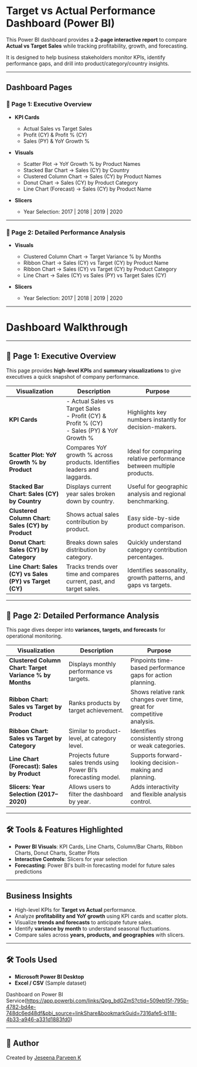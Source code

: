 
# Target vs Actual Performance Dashboard (Power BI)

This Power BI dashboard provides a **2-page interactive report** to compare **Actual vs Target Sales** while tracking profitability, growth, and forecasting.  

It is designed to help business stakeholders monitor KPIs, identify performance gaps, and drill into product/category/country insights.

---

## Dashboard Pages

### 🔹 Page 1: Executive Overview
- **KPI Cards**
  - Actual Sales vs Target Sales
  - Profit (CY) & Profit % (CY)
  - Sales (PY) & YoY Growth %
- **Visuals**
  - Scatter Plot → YoY Growth % by Product Names
  - Stacked Bar Chart → Sales (CY) by Country
  - Clustered Column Chart → Sales (CY) by Product Names
  - Donut Chart → Sales (CY) by Product Category
  - Line Chart (Forecast) → Sales (CY) by Product Name
    
- **Slicers**
  - Year Selection: 2017 | 2018 | 2019 | 2020
---

### 🔹 Page 2: Detailed Performance Analysis
- **Visuals**
  - Clustered Column Chart → Target Variance % by Months
  - Ribbon Chart → Sales (CY) vs Target (CY) by Product Name
  - Ribbon Chart → Sales (CY) vs Target (CY) by Product Category
  - Line Chart → Sales (CY) vs Sales (PY) vs Target Sales (CY)

- **Slicers**
  - Year Selection: 2017 | 2018 | 2019 | 2020

---
# Dashboard Walkthrough
---

## 🔹 Page 1: Executive Overview

This page provides **high-level KPIs** and **summary visualizations** to give executives a quick snapshot of company performance.

| Visualization | Description | Purpose |
|---------------|------------|---------|
| **KPI Cards** | - Actual Sales vs Target Sales<br>- Profit (CY) & Profit % (CY)<br>- Sales (PY) & YoY Growth % | Highlights key numbers instantly for decision-makers. |
| **Scatter Plot: YoY Growth % by Product** | Compares YoY growth % across products. Identifies leaders and laggards. | Ideal for comparing relative performance between multiple products. |
| **Stacked Bar Chart: Sales (CY) by Country** | Displays current year sales broken down by country. | Useful for geographic analysis and regional benchmarking. |
| **Clustered Column Chart: Sales (CY) by Product** | Shows actual sales contribution by product. | Easy side-by-side product comparison. |
| **Donut Chart: Sales (CY) by Category** | Breaks down sales distribution by category. | Quickly understand category contribution percentages. |
| **Line Chart: Sales (CY) vs Sales (PY) vs Target (CY)** | Tracks trends over time and compares current, past, and target sales. | Identifies seasonality, growth patterns, and gaps vs targets. |

---

## 🔹 Page 2: Detailed Performance Analysis

This page dives deeper into **variances, targets, and forecasts** for operational monitoring.

| Visualization | Description | Purpose |
|---------------|------------|---------|
| **Clustered Column Chart: Target Variance % by Months** | Displays monthly performance vs targets. | Pinpoints time-based performance gaps for action planning. |
| **Ribbon Chart: Sales vs Target by Product** | Ranks products by target achievement. | Shows relative rank changes over time, great for competitive analysis. |
| **Ribbon Chart: Sales vs Target by Category** | Similar to product-level, at category level. | Identifies consistently strong or weak categories. |
| **Line Chart (Forecast): Sales by Product** | Projects future sales trends using Power BI’s forecasting model. | Supports forward-looking decision-making and planning. |
| **Slicers: Year Selection (2017–2020)** | Allows users to filter the dashboard by year. | Adds interactivity and flexible analysis control. |

---

## 🛠️ Tools & Features Highlighted

- **Power BI Visuals**: KPI Cards, Line Charts, Column/Bar Charts, Ribbon Charts, Donut Charts, Scatter Plots  
- **Interactive Controls**: Slicers for year selection  
- **Forecasting**: Power BI's built-in forecasting model for future sales predictions  

---

## Business Insights
- High-level KPIs for **Target vs Actual** performance.
- Analyze **profitability and YoY growth** using KPI cards and scatter plots.
- Visualize **trends and forecasts** to anticipate future sales.
- Identify **variance by month** to understand seasonal fluctuations.
- Compare sales across **years, products, and geographies** with slicers.

---

## 🛠️ Tools Used
- **Microsoft Power BI Desktop**
- **Excel / CSV** (Sample dataset)

Dashboard on Power BI Service(https://app.powerbi.com/links/Qpg_bdGZmS?ctid=509eb15f-795b-4782-bd4e-748dc6ed48df&pbi_source=linkShare&bookmarkGuid=7316afe5-b118-4b33-a946-a331d1883fd0) 

---

## 👤 Author
Created by [Jeseena Parveen K](www.linkedin.com/in/jeseena-parveen-k)  
